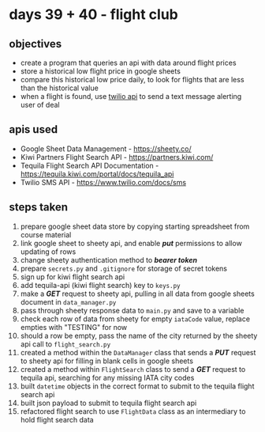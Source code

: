 # days 39 + 40 - flight club

## objectives
- create a program that queries an api with data around flight prices
- store a historical low flight price in google sheets
- compare this historical low price daily, to look for flights that are less than the historical value
- when a flight is found, use [twilio api](https://www.twilio.com/) to send a text message alerting user of deal

## apis used
- Google Sheet Data Management - https://sheety.co/
- Kiwi Partners Flight Search API - https://partners.kiwi.com/
- Tequila Flight Search API Documentation - https://tequila.kiwi.com/portal/docs/tequila_api
- Twilio SMS API - https://www.twilio.com/docs/sms

## steps taken
1. prepare google sheet data store by copying starting spreadsheet from course material
2. link google sheet to sheety api, and enable _**put**_ permissions to allow updating of rows
3. change sheety authentication method to _**bearer token**_
4. prepare `secrets.py` and `.gitignore` for storage of secret tokens
5. sign up for kiwi flight search api
6. add tequila-api (kiwi flight search) key to `keys.py`
7. make a _**GET**_ request to sheety api, pulling in all data from google sheets document in `data_manager.py`
8. pass through sheety response data to `main.py` and save to a variable
9. check each row of data from sheety for empty `iataCode` value, replace empties with "TESTING" for now
10. should a row be empty, pass the name of the city returned by the sheety api call to `flight_search.py`
11. created a method within the `DataManager` class that sends a _**PUT**_ request to sheety api for filling in blank cells in google sheets
12. created a method within `FlightSearch` class to send a _**GET**_ request to tequila api, searching for any missing IATA city codes
13. built `datetime` objects in the correct format to submit to the tequila flight search api
14. built json payload to submit to tequila flight search api
15. refactored flight search to use `FlightData` class as an intermediary to hold flight search data